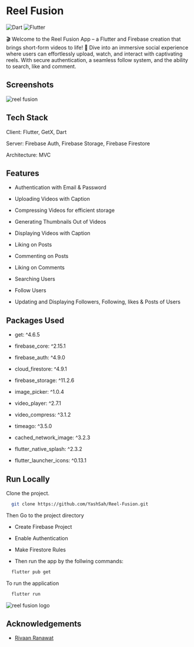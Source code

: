 
# Reel Fusion

![Dart](https://img.shields.io/badge/dart-100%25-brightgreen)
![Flutter](https://img.shields.io/badge/Flutter-Cross%20Platform-blue)

🎬 Welcome to the Reel Fusion App – a Flutter and Firebase creation that brings short-form videos to life! 🚀 Dive into an immersive social experience where users can effortlessly upload, watch, and interact with captivating reels. With secure authentication, a seamless follow system, and the ability to search, like and comment.


## Screenshots

![reel fusion](https://github.com/YashSah/Reel-Fusion/assets/83505246/c0f0fcd8-39e5-45f8-b9f2-aa580b1c2d82)


## Tech Stack

Client: Flutter, GetX, Dart

Server: Firebase Auth, Firebase Storage, Firebase Firestore

Architecture: MVC
## Features

- Authentication with Email & Password

- Uploading Videos with Caption

- Compressing Videos for efficient storage
 
- Generating Thumbnails Out of Videos

- Displaying Videos with Caption

- Liking on Posts

- Commenting on Posts

- Liking on Comments

- Searching Users

- Follow Users

- Updating and Displaying Followers, Following, likes & Posts of Users


## Packages Used

- get: ^4.6.5

- firebase_core: ^2.15.1

- firebase_auth: ^4.9.0

- cloud_firestore: ^4.9.1

- firebase_storage: ^11.2.6

- image_picker: ^1.0.4

- video_player: ^2.7.1

- video_compress: ^3.1.2

- timeago: ^3.5.0

- cached_network_image: ^3.2.3

- flutter_native_splash: ^2.3.2

- flutter_launcher_icons: ^0.13.1
## Run Locally

Clone the project.

```bash
  git clone https://github.com/YashSah/Reel-Fusion.git
```

 Then Go to the project directory

- Create Firebase Project 

- Enable Authentication

- Make Firestore Rules

- Then run the app by the follwing commands:


```bash
  flutter pub get
```

To run the application

```bash
  flutter run
```



![reel fusion logo](https://github.com/YashSah/Reel-Fusion/assets/83505246/7663ef97-b024-49d2-933f-a930a7fe8966)


## Acknowledgements

 - [Rivaan Ranawat](https://www.youtube.com/@RivaanRanawat)
 

